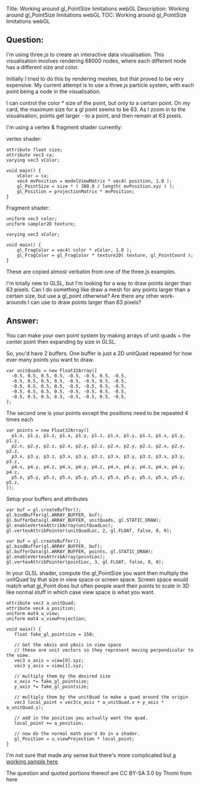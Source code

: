 Title: Working around gl_PointSize limitations webGL
Description: Working around gl_PointSize limitations webGL
TOC: Working around gl_PointSize limitations webGL

## Question:

I'm using three.js to create an interactive data visualisation. This visualisation involves rendering 68000 nodes, where each different node has a different size and color.

Initially I tried to do this by rendering meshes, but that proved to be very expensive. My current attempt is to use a three.js particle system, with each point being a node in the visualisation.

I can control the color * size of the point, but only to a certain point. On my card, the maximum size for a gl point seems to be 63. As I zoom in to the visualisation, points get larger - to a point, and then remain at 63 pixels.

I'm using a vertex & fragment shader currently:

vertex shader:

    attribute float size;
    attribute vec3 ca;
    varying vec3 vColor;

    void main() {
        vColor = ca;
        vec4 mvPosition = modelViewMatrix * vec4( position, 1.0 );
        gl_PointSize = size * ( 300.0 / length( mvPosition.xyz ) );
        gl_Position = projectionMatrix * mvPosition;
    }

Fragment shader:

    uniform vec3 color;
    uniform sampler2D texture;

    varying vec3 vColor;

    void main() {
        gl_FragColor = vec4( color * vColor, 1.0 );
        gl_FragColor = gl_FragColor * texture2D( texture, gl_PointCoord );
    }

These are copied almost verbatim from one of the three.js examples.

I'm totally new to GLSL, but I'm looking for a way to draw points larger than 63 pixels. Can I do something like draw a mesh for any points larger than a certain size, but use a gl_point otherwise? Are there any other work-arounds I can use to draw points larger than 63 pixels?

## Answer:

You can make your own point system by making arrays of unit quads + the center point then expanding by size in GLSL. 

So, you'd have 2 buffers. One buffer is just a 2D unitQuad repeated for how ever many points you want to draw.

    var unitQuads = new Float32Array([
      -0.5, 0.5, 0.5, 0.5, -0.5, -0.5, 0.5, -0.5,
      -0.5, 0.5, 0.5, 0.5, -0.5, -0.5, 0.5, -0.5,
      -0.5, 0.5, 0.5, 0.5, -0.5, -0.5, 0.5, -0.5,
      -0.5, 0.5, 0.5, 0.5, -0.5, -0.5, 0.5, -0.5,
      -0.5, 0.5, 0.5, 0.5, -0.5, -0.5, 0.5, -0.5,
    ];

The second one is your points except the positions need to be repeated 4 times each

    var points = new Float32Array([
      p1.x, p1.y, p1.z, p1.x, p1.y, p1.z, p1.x, p1.y, p1.z, p1.x, p1.y, p1.z,
      p2.x, p2.y, p2.z, p2.x, p2.y, p2.z, p2.x, p2.y, p2.z, p2.x, p2.y, p2.z,
      p3.x, p3.y, p3.z, p3.x, p3.y, p3.z, p3.x, p3.y, p3.z, p3.x, p3.y, p3.z,
      p4.x, p4.y, p4.z, p4.x, p4.y, p4.z, p4.x, p4.y, p4.z, p4.x, p4.y, p4.z,
      p5.x, p5.y, p5.z, p5.x, p5.y, p5.z, p5.x, p5.y, p5.z, p5.x, p5.y, p5.z,
    ]);

Setup your buffers and attributes

    var buf = gl.createBuffer();
    gl.bindBuffer(gl.ARRAY_BUFFER, buf);
    gl.bufferData(gl.ARRAY_BUFFER, unitQuads, gl.STATIC_DRAW);
    gl.enableVertexAttribArray(unitQuadLoc);
    gl.vertexAttribPointer(unitQuadLoc, 2, gl.FLOAT, false, 0, 0);

    var buf = gl.createBuffer();
    gl.bindBuffer(gl.ARRAY_BUFFER, buf);
    gl.bufferData(gl.ARRAY_BUFFER, points, gl.STATIC_DRAW);
    gl.enableVertexAttribArray(pointLoc);
    gl.vertexAttribPointer(pointLoc, 3, gl.FLOAT, false, 0, 0);

In your GLSL shader, compute the gl_PointSize you want then multiply the unitQuad by that size in view space or screen space. Screen space would match what gl_Point does but often people want their points to scale in 3D like normal stuff in which case view space is what you want.

    attribute vec2 a_unitQuad;
    attribute vec4 a_position;
    uniform mat4 u_view;
    uniform mat4 u_viewProjection;

    void main() {
       float fake_gl_pointsize = 150;
       
       // Get the xAxis and yAxis in view space
       // these are unit vectors so they represent moving perpendicular to the view.
       vec3 x_axis = view[0].xyz;
       vec3 y_axis = view[1].xyz;
       
       // multiply them by the desired size 
       x_axis *= fake_gl_pointsize;
       y_axis *= fake_gl_pointsize;

       // multiply them by the unitQuad to make a quad around the origin
       vec3 local_point = vec3(x_axis * a_unitQuad.x + y_axis * a_unitQuad.y);

       // add in the position you actually want the quad.
       local_point += a_position;

       // now do the normal math you'd do in a shader.
       gl_Position = u_viewProjection * local_point;
    }

I'm not sure that made any sense but there's more complicated but [a working sample here][1]


  [1]: https://www.khronos.org/registry/webgl/sdk/demos/google/particles/

<div class="so">
  <div>The question and quoted portions thereof are 
    CC BY-SA 3.0 by
    <a data-href="http://tech-foo.net">Thomi</a>
    from
    <a data-href="https://stackoverflow.com/questions/15371940">here</a>
  </div>
</div>
